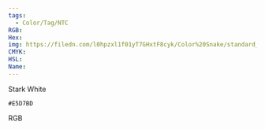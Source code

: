 ```yaml
---
tags:
  - Color/Tag/NTC
RGB:
Hex:
img: https://filedn.com/l0hpzxl1f01yT7GHxtF8cyk/Color%20Snake/standard_csv_to_svg/%23/E5D7BD.svg
CMYK:
HSL:
Name:
---
```

Stark White
```palette
#E5D7BD
```
RGB
